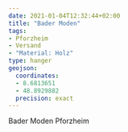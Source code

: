 ```yaml
---
date: 2021-01-04T12:32:44+02:00
title: "Bader Moden"
tags:
- Pforzheim
- Versand
- "Material: Holz"
type: hanger
geojson:
  coordinates:
  - 8.6813651
  - 48.8929882
  precision: exact
---
```

Bader Moden
Pforzheim
